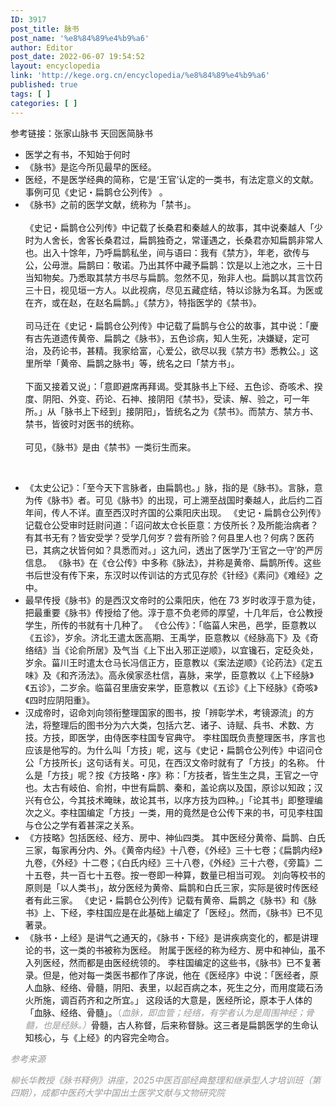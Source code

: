 ```yaml
---
ID: 3917
post_title: 脉书
post_name: '%e8%84%89%e4%b9%a6'
author: Editor
post_date: 2022-06-07 19:54:52
layout: encyclopedia
link: 'http://kege.org.cn/encyclopedia/%e8%84%89%e4%b9%a6'
published: true
tags: [ ]
categories: [ ]
---
```

参考链接：张家山脉书 天回医简脉书
<ul>
 	<li>医学之有书，不知始于何时</li>
 	<li>《脉书》是迄今所见最早的医经。</li>
 	<li>医经，不是医学经典的简称，它是‘王官’认定的一类书，有法定意义的文献。事例可见《史记・扁鹊仓公列传》 。</li>
 	<li>
<div class="auto-hide-last-sibling-br paragraph-jgxDqs paragraph-element br-paragraph-space">《脉书》之前的医学文献，统称为「禁书」。</div>
&nbsp;
<div class="auto-hide-last-sibling-br paragraph-jgxDqs paragraph-element br-paragraph-space">《史记・扁鹊仓公列传》中记载了长桑君和秦越人的故事，其中说秦越人「少时为人舍长，舍客长桑君过，扁鹊独奇之，常谨遇之，长桑君亦知扁鹊非常人也。出入十馀年，乃呼扁鹊私坐，间与语曰：我有《禁方》，年老，欲传与公，公毋泄。扁鹊曰：敬诺。乃出其怀中藏予扁鹊：饮是以上池之水，三十日当知物矣。乃悉取其禁方书尽与扁鹊。忽然不见，殆非人也。扁鹊以其言饮药三十日，视见垣一方人。以此视病，尽见五藏症结，特以诊脉为名耳。为医或在齐，或在赵，在赵名扁鹊。」《禁方》，特指医学的《禁书》。</div>
&nbsp;
<div class="auto-hide-last-sibling-br paragraph-jgxDqs paragraph-element br-paragraph-space">司马迁在《史记・扁鹊仓公列传》中记载了扁鹊与仓公的故事，其中说：「慶有古先道遗传黄帝、扁鹊之《脉书》，五色诊病，知人生死，决嫌疑，定可治，及药论书，甚精。我家给富，心爱公，欲尽以我《禁方书》悉教公。」这里所举「黄帝、扁鹊之脉书」等，统名之曰「禁方书」。</div>
&nbsp;
<div class="auto-hide-last-sibling-br paragraph-jgxDqs paragraph-element br-paragraph-space">下面又接着又说」：「意即避席再拜谒。受其脉书上下经、五色诊、奇咳术、揆度、阴阳、外变、药论、石神、接阴阳《禁书》，受读、解、验之，可一年所。」从「脉书上下经到」接阴阳」，皆统名之为《禁书》。而禁方、禁方书、禁书，皆彼时对医书的统称。</div>
&nbsp;
<div class="auto-hide-last-sibling-br paragraph-jgxDqs paragraph-element br-paragraph-space">可见，《脉书》是由《禁书》一类衍生而来。</div></li>
</ul>
&nbsp;
<ul>
 	<li>《太史公记》：「至今天下言脉者，由扁鹊也。」脉，指的是《脉书》。言脉，意为传《脉书》者。可见《脉书》的出现，可上溯至战国时秦越人，此后约二百年间，传人不详。直至西汉时齐国的公乘阳庆出现。
《史记・扁鹊仓公列传》记载仓公受审时廷尉问道：「诏问故太仓长臣意：方伎所长？及所能治病者？有其书无有？皆安受学？受学几何岁？尝有所验？何县里人也？何病？医药已，其病之状皆何如？具悉而对。」这九问，透出了医学乃‘王官之一守’的严厉信息。
《脉书》在《仓公传》中多称《脉法》，并称是黄帝、扁鹊所传。这些书后世没有传下来，东汉时以传训诂的方式见存於《针经》《素问》《难经》之中。</li>
 	<li>最早传授《脉书》的是西汉文帝时的公乘阳庆，他在 73 岁时收淳于意为徒，把最重要《脉书》传授给了他。淳于意不负老师的厚望，十几年后，仓公教授学生，所传的书就有十几种了。
《仓公传》：「临菑人宋邑，邑学，臣意教以《五诊》，岁余。济北王遣太医高期、王禹学，臣意教以《经脉高下》及《奇络结》当《论俞所居》及气当《上下出入邪正逆顺》，以宜镵石，定砭灸处，岁余。菑川王时遣太仓马长冯信正方，臣意教以《案法逆顺》《论药法》《定五味》及《和齐汤法》。高永侯家丞杜信，喜脉，来学，臣意教以《上下经脉》《五诊》，二岁余。临菑召里唐安来学，臣意教以《五诊》《上下经脉》《奇咳》《四时应阴阳重》。</li>
 	<li>汉成帝时，诏命刘向领衔整理国家的图书，按「辨彰学术，考镜源流」的方法，将整理后的图书分为六大类，包括六艺、诸子、诗赋、兵书、术数、方技。方技，即医学，由侍医李柱国专官典守。
李柱国既负责整理医书，序言也应该是他写的。为什么叫「方技」呢，这与《史记・扁鹊仓公列传》中诏问仓公「方技所长」这句话有关。可见，在西汉文帝时就有了「方技」的名称。
什么是「方技」呢？按《方技略・序》称：「方技者，皆生生之具，王官之一守也。太古有岐伯、俞拊，中世有扁鹊、秦和，盖论病以及国，原诊以知政；汉兴有仓公，今其技术晻昧，故论其书，以序方技为四种。」「论其书」即整理编次之义。李柱国编定「方技」一类，用的竟然是仓公传下来的书，可见李柱国与仓公之学有着甚深之关系。</li>
 	<li>《方技略》包括医经、经方、房中、神仙四类。
其中医经分黄帝、扁鹊、白氏三家，每家再分内、外。《黄帝内经》十八卷，《外经》三十七卷；《扁鹊内经》九卷，《外经》十二卷；《白氏内经》三十八卷，《外经》三十六卷，《旁篇》二十五卷，共一百七十五卷。按一卷即一种算，数量已相当可观。
刘向等校书的原则是「以人类书」，故分医经为黄帝、扁鹊和白氏三家，实际是彼时传医经者有此三家。
《史记・扁鹊仓公列传》记载有黄帝、扁鹊之《脉书》和《脉书》上、下经，李柱国应是在此基础上编定了「医经」。然而，《脉书》已不见著录。</li>
 	<li>《脉书・上经》是讲气之通天的，《脉书・下经》是讲疾病变化的，都是讲理论的书，这一类的书被称为医经。
附属于医经的称为经方、房中和神仙，虽不入列医经，然而都是由医经统领的。
李柱国编定的这些书，《脉书》已不复著录。但是，他对每一类医书都作了序说，他在《医经序》中说：「医经者，原人血脉、经络、骨髓，阴阳、表里，以起百病之本，死生之分，而用度箴石汤火所施，调百药齐和之所宜。」
这段话的大意是，医经所论，原本于人体的「血脉、经络、骨髓」。<span style="color: #999999;">（</span><em><span style="color: #999999;">血脉，即血管；经络，有学者认为是周围神经；骨髓，也是经脉。）</span></em>骨髓，古人称督，后来称督脉。这三者是扁鹊医学的生命认知核心，与《上经》的内容完全吻合。</li>
</ul>
<em><span style="color: #999999;">参考来源</span></em>

<em><span style="color: #999999;">柳长华教授《脉书释例》讲座，2025中医百部经典整理和继承型人才培训班（第四期），成都中医药大学中国出土医学文献与文物研究院</span></em>